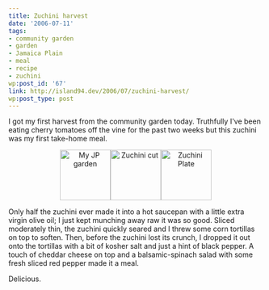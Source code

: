 ```yaml
---
title: Zuchini harvest
date: '2006-07-11'
tags:
- community garden
- garden
- Jamaica Plain
- meal
- recipe
- zuchini
wp:post_id: '67'
link: http://island94.dev/2006/07/zuchini-harvest/
wp:post_type: post
---
```


I got my first harvest from the community garden today.  Truthfully I've been eating cherry tomatoes off the vine for the past two weeks but this zuchini was my first take-home meal.

<div style="text-align:center">

<a href="http://www.flickr.com/photos/bensheldon/187759943/" title="Photo Sharing"><img src="http://static.flickr.com/67/187759943_c290620b61_t.jpg" width="100" height="100" alt="My JP garden" /></a><a href="http://www.flickr.com/photos/bensheldon/187760784/" title="Photo Sharing"><img src="http://static.flickr.com/66/187760784_930d3dabe2_t.jpg" width="100" height="100" alt="Zuchini cut" /></a><a href="http://www.flickr.com/photos/bensheldon/187761179/" title="Photo Sharing"><img src="http://static.flickr.com/53/187761179_a5aab5745c_t.jpg" width="100" height="100" alt="Zuchini Plate" /></a>

</div>

Only half the zuchini ever made it into a hot saucepan with a little extra virgin olive oil; I just kept munching away raw it was so good.  Sliced moderately thin, the zuchini quickly seared and I threw some corn tortillas on top to soften.  Then, before the zuchini lost its crunch, I dropped it out onto the tortillas with a bit of kosher salt and just a hint of black pepper.  A touch of cheddar cheese on top and a balsamic-spinach salad with some fresh sliced red pepper made it a meal.

Delicious.

<!--break-->
